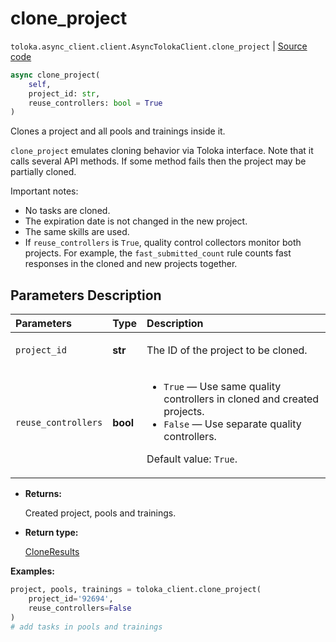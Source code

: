 # clone_project
`toloka.async_client.client.AsyncTolokaClient.clone_project` | [Source code](https://github.com/Toloka/toloka-kit/blob/v1.2.1/src/async_client/client.py#L0)

```python
async clone_project(
    self,
    project_id: str,
    reuse_controllers: bool = True
)
```

Clones a project and all pools and trainings inside it.


`clone_project` emulates cloning behavior via Toloka interface. Note that it calls several API methods. If some method fails then the project may be partially cloned.

Important notes:
* No tasks are cloned.
* The expiration date is not changed in the new project.
* The same skills are used.
* If `reuse_controllers` is `True`, quality control collectors monitor both projects.
    For example, the `fast_submitted_count` rule counts fast responses in the cloned and new projects together.

## Parameters Description

| Parameters | Type | Description |
| :----------| :----| :-----------|
`project_id`|**str**|<p>The ID of the project to be cloned.</p>
`reuse_controllers`|**bool**|<ul> <li>`True` — Use same quality controllers in cloned and created projects.</li> <li>`False` — Use separate quality controllers.</li> </ul> <p></p><p>Default value: `True`.</p>

* **Returns:**

  Created project, pools and trainings.

* **Return type:**

  [CloneResults](toloka.client.clone_results.CloneResults.md)

**Examples:**


```python
project, pools, trainings = toloka_client.clone_project(
    project_id='92694',
    reuse_controllers=False
)
# add tasks in pools and trainings
```
